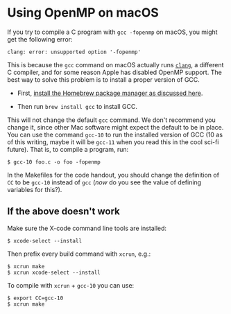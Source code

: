 # Using OpenMP on macOS

If you try to compile a C program with `gcc -fopenmp` on macOS, you might
get the following error:

```
clang: error: unsupported option '-fopenmp'
```

This is because the `gcc` command on macOS actually runs
[`clang`](https://clang.llvm.org/), a different C compiler, and for
some reason Apple has disabled OpenMP support.  The best way to solve
this problem is to install a proper version of GCC.

* First, [install the Homebrew package manager as discussed
  here](../../unix.md#homebrew).

* Then run `brew install gcc` to install GCC.

This will not change the default `gcc` command.  We don't recommend
you change it, since other Mac software might expect the default to be
in place.  You can use the command `gcc-10` to run the installed
version of GCC (10 as of this writing, maybe it will be `gcc-11` when
you read this in the cool sci-fi future).  That is, to compile a
program, run:

```
$ gcc-10 foo.c -o foo -fopenmp
```

In the Makefiles for the code handout, you should change the
definition of `CC` to be `gcc-10` instead of `gcc` (*now* do you see
the value of defining variables for this?).

## If the above doesn't work

Make sure the X-code command line tools are installed:

```
$ xcode-select --install
```

Then prefix every build command with `xcrun`, e.g.:

```
$ xcrun make
$ xcrun xcode-select --install
```

To compile with `xcrun` + `gcc-10` you can use:

```
$ export CC=gcc-10 
$ xcrun make
```
